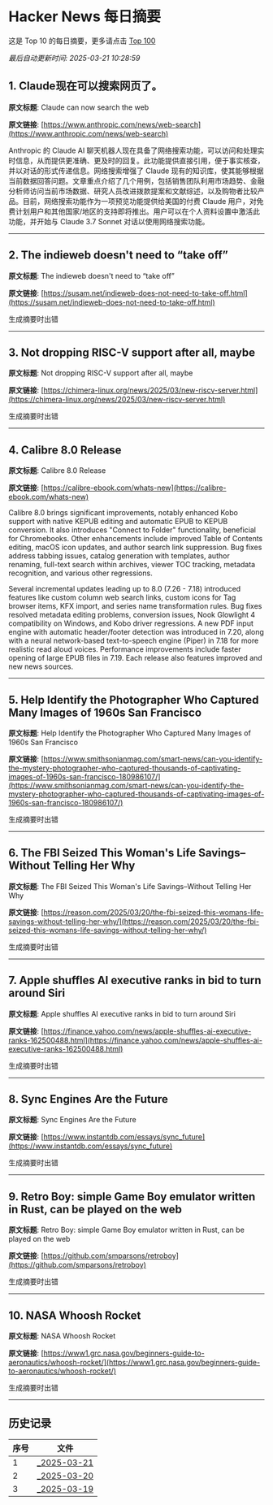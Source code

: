# Hacker News 每日摘要
    
这是 Top 10 的每日摘要，更多请点击 [Top 100](output/hacker_news_summary_2025-03-21.md)

*最后自动更新时间: 2025-03-21 10:28:59*
## 1. Claude现在可以搜索网页了。


**原文标题**: Claude can now search the web

**原文链接**: [https://www.anthropic.com/news/web-search](https://www.anthropic.com/news/web-search)

Anthropic 的 Claude AI 聊天机器人现在具备了网络搜索功能，可以访问和处理实时信息，从而提供更准确、更及时的回复。此功能提供直接引用，便于事实核查，并以对话的形式传递信息。网络搜索增强了 Claude 现有的知识库，使其能够根据当前数据回答问题。文章重点介绍了几个用例，包括销售团队利用市场趋势、金融分析师访问当前市场数据、研究人员改进拨款提案和文献综述，以及购物者比较产品。目前，网络搜索功能作为一项预览功能提供给美国的付费 Claude 用户，对免费计划用户和其他国家/地区的支持即将推出。用户可以在个人资料设置中激活此功能，并开始与 Claude 3.7 Sonnet 对话以使用网络搜索功能。


---

## 2. The indieweb doesn't need to “take off”

**原文标题**: The indieweb doesn't need to “take off”

**原文链接**: [https://susam.net/indieweb-does-not-need-to-take-off.html](https://susam.net/indieweb-does-not-need-to-take-off.html)

生成摘要时出错

---

## 3. Not dropping RISC-V support after all, maybe

**原文标题**: Not dropping RISC-V support after all, maybe

**原文链接**: [https://chimera-linux.org/news/2025/03/new-riscv-server.html](https://chimera-linux.org/news/2025/03/new-riscv-server.html)

生成摘要时出错

---

## 4. Calibre 8.0 Release

**原文标题**: Calibre 8.0 Release

**原文链接**: [https://calibre-ebook.com/whats-new](https://calibre-ebook.com/whats-new)

Calibre 8.0 brings significant improvements, notably enhanced Kobo support with native KEPUB editing and automatic EPUB to KEPUB conversion.  It also introduces "Connect to Folder" functionality, beneficial for Chromebooks.  Other enhancements include improved Table of Contents editing, macOS icon updates, and author search link suppression. Bug fixes address tabbing issues, catalog generation with templates, author renaming, full-text search within archives, viewer TOC tracking, metadata recognition, and various other regressions.

Several incremental updates leading up to 8.0 (7.26 - 7.18) introduced features like custom column web search links, custom icons for Tag browser items, KFX import, and series name transformation rules. Bug fixes resolved metadata editing problems, conversion issues, Nook Glowlight 4 compatibility on Windows, and Kobo driver regressions. A new PDF input engine with automatic header/footer detection was introduced in 7.20, along with a neural network-based text-to-speech engine (Piper) in 7.18 for more realistic read aloud voices.  Performance improvements include faster opening of large EPUB files in 7.19.  Each release also features improved and new news sources.


---

## 5. Help Identify the Photographer Who Captured Many Images of 1960s San Francisco

**原文标题**: Help Identify the Photographer Who Captured Many Images of 1960s San Francisco

**原文链接**: [https://www.smithsonianmag.com/smart-news/can-you-identify-the-mystery-photographer-who-captured-thousands-of-captivating-images-of-1960s-san-francisco-180986107/](https://www.smithsonianmag.com/smart-news/can-you-identify-the-mystery-photographer-who-captured-thousands-of-captivating-images-of-1960s-san-francisco-180986107/)

生成摘要时出错

---

## 6. The FBI Seized This Woman's Life Savings–Without Telling Her Why

**原文标题**: The FBI Seized This Woman's Life Savings–Without Telling Her Why

**原文链接**: [https://reason.com/2025/03/20/the-fbi-seized-this-womans-life-savings-without-telling-her-why/](https://reason.com/2025/03/20/the-fbi-seized-this-womans-life-savings-without-telling-her-why/)

生成摘要时出错

---

## 7. Apple shuffles AI executive ranks in bid to turn around Siri

**原文标题**: Apple shuffles AI executive ranks in bid to turn around Siri

**原文链接**: [https://finance.yahoo.com/news/apple-shuffles-ai-executive-ranks-162500488.html](https://finance.yahoo.com/news/apple-shuffles-ai-executive-ranks-162500488.html)

生成摘要时出错

---

## 8. Sync Engines Are the Future

**原文标题**: Sync Engines Are the Future

**原文链接**: [https://www.instantdb.com/essays/sync_future](https://www.instantdb.com/essays/sync_future)

生成摘要时出错

---

## 9. Retro Boy: simple Game Boy emulator written in Rust, can be played on the web

**原文标题**: Retro Boy: simple Game Boy emulator written in Rust, can be played on the web

**原文链接**: [https://github.com/smparsons/retroboy](https://github.com/smparsons/retroboy)

生成摘要时出错

---

## 10. NASA Whoosh Rocket

**原文标题**: NASA Whoosh Rocket

**原文链接**: [https://www1.grc.nasa.gov/beginners-guide-to-aeronautics/whoosh-rocket/](https://www1.grc.nasa.gov/beginners-guide-to-aeronautics/whoosh-rocket/)

生成摘要时出错

---

## 历史记录

| 序号 | 文件 |
| --- | --- |
| 1 | [_2025-03-21](output/hacker_news_summary_2025-03-21.md) |
| 2 | [_2025-03-20](output/hacker_news_summary_2025-03-20.md) |
| 3 | [_2025-03-19](output/hacker_news_summary_2025-03-19.md) |

